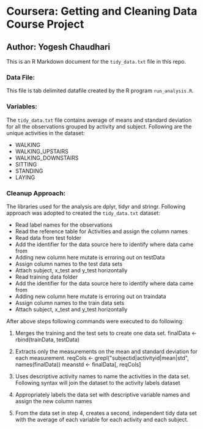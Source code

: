 # Coursera: Getting and Cleaning Data Course Project
## Author: Yogesh Chaudhari

This is an R Markdown document for the `tidy_data.txt` file in this repo.

### Data File:
This file is tab delimited datafile created by the R program `run_analysis.R`. 

### Variables: 
The `tidy_data.txt` file contains average of means and standard deviation for all the observations grouped by activity and subject. Following are the unique activities in the dataset:

- WALKING
- WALKING_UPSTAIRS
- WALKING_DOWNSTAIRS
- SITTING
- STANDING
- LAYING

### Cleanup Approach:
The libraries used for the analysis are dplyr, tidyr and stringr. Following approach was adopted to created the `tidy_data.txt` dataset:

- Read label names for the observations
- Read the reference table for Activities and assign the column names
- Read data from test folder
- Add the identifier for the data source here to identify where data came from
- Adding new column here mutate is erroring out on testData
- Assign column names to the test data sets 
- Attach subject, x_test and y_test horizontally 
- Read training data folder
- Add the identifier for the data source here to identify where data came from
- Adding new column here mutate is erroring out on traindata
- Assign column names to the train data sets 
- Attach subject, x_test and y_test horizontally 

After above steps following commands were executed to do following: 

1. Merges the training and the test sets to create one data set.
finalData <- rbind(trainData, testData)


2. Extracts only the measurements on the mean and standard deviation for each measurement.
reqCols <- grepl("subjectid|activityid|mean|std", names(finalData))
meanstd <- finalData[, reqCols]


3. Uses descriptive activity names to name the activities in the data set. Following syntax will join the dataset to the activity labels dataset

4. Appropriately labels the data set with descriptive variable names and assign the new column names

5. From the data set in step 4, creates a second, independent tidy data set with the average of each variable for each activity and each subject.

 



